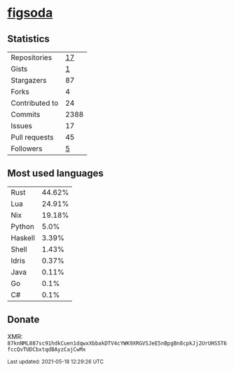 
# [figsoda](https://github.com/figsoda)


## Statistics

<table>
  <tr>
    <td>Repositories</td>
    <td><a href="https://github.com/figsoda?tab=repositories">
      17
    </a></td>
  </tr>
  <tr>
    <td>Gists</td>
    <td><a href="https://gist.github.com/figsoda">
      1
    </a></td>
  </tr>
  <tr>
    <td>Stargazers</td>
    <td>87</td>
  </tr>
  <tr>
    <td>Forks</td>
    <td>4</td>
  </tr>
  <tr>
    <td>Contributed to</td>
    <td>24</td>
  </tr>
  <tr>
    <td>Commits</td>
    <td>2388</td>
  </tr>
  <tr>
    <td>Issues</td>
    <td>17</td>
  </tr>
  <tr>
    <td>Pull requests</td>
    <td>45</td>
  </tr>
  <tr>
    <td>Followers</td>
    <td><a href="https://github.com/figsoda?tab=followers">
      5
    </a></td>
  </tr>
</table>


## Most used languages

<table>
<tr><td>Rust</td><td>44.62%</td></tr><tr><td>Lua</td><td>24.91%</td></tr><tr><td>Nix</td><td>19.18%</td></tr><tr><td>Python</td><td>5.0%</td></tr><tr><td>Haskell</td><td>3.39%</td></tr><tr><td>Shell</td><td>1.43%</td></tr><tr><td>Idris</td><td>0.37%</td></tr><tr><td>Java</td><td>0.11%</td></tr><tr><td>Go</td><td>0.1%</td></tr><tr><td>C#</td><td>0.1%</td></tr>
</table>


## Donate

XMR: `87knNML887sc91hdkCuen1dqwxXbbakDTV4cYWK9XRGVSJeE5nBpgBn8cpkJj2UrUHS5T6fccQvTUDCbxtqdBAyzCajCwMx`


<sub>Last updated: 2021-05-18 12:29:26 UTC</sub>

